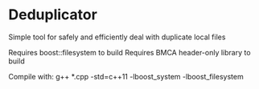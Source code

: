 # Deduplicator
Simple tool for safely and efficiently deal with duplicate local files

Requires boost::filesystem to build
Requires BMCA header-only library to build

Compile with:
g++ *.cpp -std=c++11 -lboost_system -lboost_filesystem

